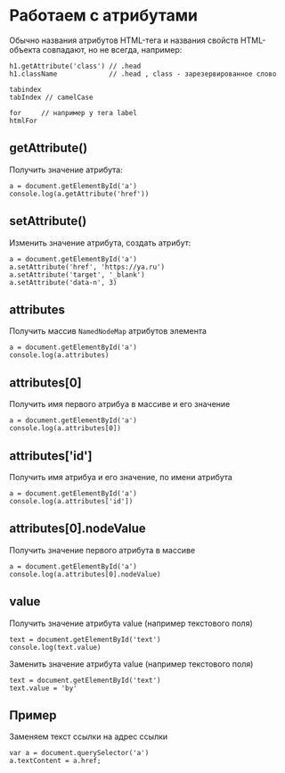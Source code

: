 # Работаем с атрибутами

Обычно названия атрибутов HTML-тега и названия свойств HTML-объекта совпадают, но не всегда, например:

    h1.getAttribute('class') // .head
    h1.className             // .head , class - зарезервированное слово

    tabindex
    tabIndex // camelCase

    for     // например у тега label
    htmlFor

## getAttribute()
Получить значение атрибута:

    a = document.getElementById('a')
    console.log(a.getAttribute('href'))

## setAttribute()
Изменить значение атрибута, создать атрибут:

    a = document.getElementById('a')
    a.setAttribute('href', 'https://ya.ru')
    a.setAttribute('target', '_blank')
    a.setAttribute('data-n', 3)

## attributes
Получить массив `NamedNodeMap` атрибутов элемента

    a = document.getElementById('a')
    console.log(a.attributes)

## attributes[0]
Получить имя первого атрибуа в массиве и его значение

    a = document.getElementById('a')
    console.log(a.attributes[0])

## attributes['id']
Получить имя атрибуа и его значение, по имени атрибута

    a = document.getElementById('a')
    console.log(a.attributes['id'])

## attributes[0].nodeValue
Получить значение первого атрибута в массиве

    a = document.getElementById('a')
    console.log(a.attributes[0].nodeValue)

## value
Получить значение атрибута value (например текстового поля)

    text = document.getElementById('text')
    console.log(text.value)

Заменить значение атрибута value (например текстового поля)

    text = document.getElementById('text')
    text.value = 'by'

## Пример
Заменяем текст ссылки на адрес ссылки

    var a = document.querySelector('a')
    a.textContent = a.href;
